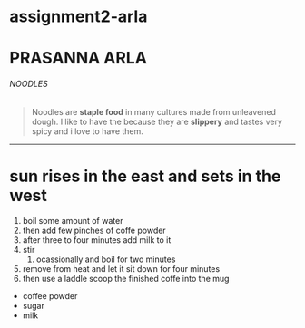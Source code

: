 # assignment2-arla
# PRASANNA ARLA
###### NOODLES
> Noodles are  **staple food** in many cultures made from unleavened dough. I like to have the because they are **slippery** and tastes very spicy and i love to have them.

---

# sun rises in the east and sets in the west
1. boil some amount of water
2. then add few pinches of coffe powder
3. after three to four minutes add milk to it
4. stir
    1. ocassionally and boil for two minutes
5. remove from heat and let it sit down for four minutes
6. then use a laddle scoop the finished coffe into the mug
- coffee powder
- sugar
- milk


